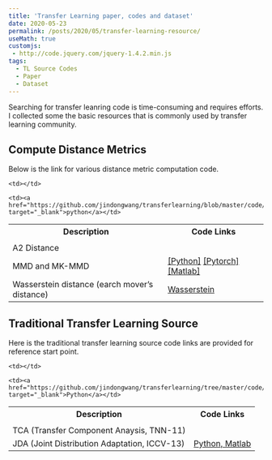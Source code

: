 ```yaml
---
title: 'Transfer Learning paper, codes and dataset'
date: 2020-05-23
permalink: /posts/2020/05/transfer-learning-resource/
useMath: true
customjs:
 - http://code.jquery.com/jquery-1.4.2.min.js
tags:
  - TL Source Codes
  - Paper
  - Dataset
---
```


 Searching for transfer leanring code is time-consuming and requires efforts. I collected some the basic resources
that is commonly used by transfer learning community. 
<!-- This expression: $\vec{F} = \frac{d \vec{p}}{dt} = m \frac{d \vec{v}}{dt} = m \vec{a}$ -->

## Compute Distance Metrics
Below is the link for various distance metric computation code.

 <table style="width:100%">
  <tr>
    <th>Description</th>
    <th>Code Links</th>
  </tr>

  <tr>
    <td></td>
    
    <td></td>
  </tr>
  
  <tr>
    <td>A2 Distance</td>
    
    <td><a href="https://github.com/jindongwang/transferlearning/blob/master/code/distance/proxy_a_distance.py" target="_blank">python</a></td>
  </tr>
  
  <tr>
  <td>MMD and MK-MMD</td>
 
  <td>
  <a href="https://github.com/jindongwang/transferlearning/blob/master/code/distance/mmd_numpy_sklearn.py" target="_blank">[Python]</a>
  <a href="https://github.com/jindongwang/transferlearning/blob/master/code/distance/mmd_pytorch.py" taget="_blank">[Pytorch]</a>
  <a href="https://github.com/jindongwang/transferlearning/blob/master/code/distance/mmd_matlab.m" target="_blank">[Matlab]</a>
  </td>
  </tr>
  
   <tr>
    <td>Wasserstein distance (earch mover’s distance)</td>
    <td><a href="https://docs.scipy.org/doc/scipy/reference/generated/scipy.stats.wasserstein_distance.html" target="_blank">Wasserstein<a></td>
  </tr>
  
</table> 

## Traditional Transfer Learning Source
Here is the traditional transfer learning source code links are provided for reference start point.

<table style="width:100%">
  <tr>
    <th>Description</th>
    <th>Code Links</th>
  </tr>

  <tr>
    <td></td>
    
    <td></td>
  </tr>
  
  <tr>
    <td>TCA (Transfer Component Anaysis, TNN-11)</td>
    
    <td><a href="https://github.com/jindongwang/transferlearning/tree/master/code/traditional/TCA" target="_blank">Python</a></td>
  </tr>
  <tr>
  <td>JDA (Joint Distribution Adaptation, ICCV-13)</td>
  <td>
  <a href="https://github.com/jindongwang/transferlearning/blob/master/code/traditional/JDA)" taget="_blank">Python, Matlab</a>  </td>
  </tr>
  </table>

